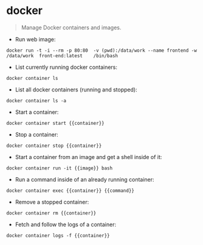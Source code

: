 # docker

> Manage Docker containers and images.

- Run web image:

`docker run -t -i --rm -p 80:80  -v (pwd):/data/work --name frontend -w /data/work  front-end:latest    /bin/bash`

- List currently running docker containers:

`docker container ls`

- List all docker containers (running and stopped):

`docker container ls -a`

- Start a container:

`docker container start {{container}}`

- Stop a container:

`docker container stop {{container}}`

- Start a container from an image and get a shell inside of it:

`docker container run -it {{image}} bash`

- Run a command inside of an already running container:

`docker container exec {{container}} {{command}}`

- Remove a stopped container:

`docker container rm {{container}}`

- Fetch and follow the logs of a container:

`docker container logs -f {{container}}`
